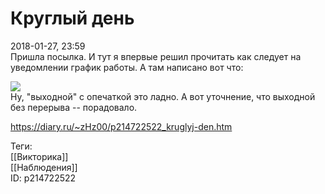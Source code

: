 Круглый день
=============

   
 2018-01-27, 23:59   
  Пришла посылка. И тут я впервые решил прочитать как следует на уведомлении график работы. А там написано вот что:   
   
   [![](https://i.imgur.com/RFdIxPkl.jpg)](https://i.imgur.com/RFdIxPk.jpg)     
 Ну, "выходной" с опечаткой это ладно. А вот уточнение, что выходной без перерыва -- порадовало.   
    
 <https://diary.ru/~zHz00/p214722522_kruglyj-den.htm>   
   
 Теги:   
 [[Викторика]]   
 [[Наблюдения]]   
 ID: p214722522